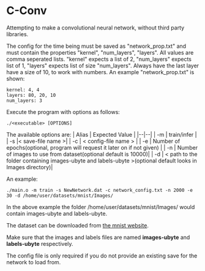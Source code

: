 
# C-Conv
Attempting to make a convolutional neural network, without third party libraries. 

The config for the time being must be saved as "network_prop.txt" and must contain the properties "kernel", "num_layers", "layers". All values are comma seperated lists. "kernel" expects a list of 2, "num_layers" expects list of 1, "layers" expects list of size "num_layers". Always have the last layer have a size of 10, to work with numbers.
An example "network_prop.txt" is shown:
```
kernel: 4, 4
layers: 80, 20, 10
num_layers: 3
```
Execute the program with options as follows:
```
./<executable> [OPTIONS]
```
The available options are:
| Alias | Expected Value |
|--|--|
| -m | train/infer |
| -s |\< save-file name \>|
| -c | \< config-file name \> |
| -e | Number of epochs(optional, program will request it later on if not given) |
| -n | Number of images to use from dataset(optional default is 10000)|
| -d | \< path to the folder containing images-ubyte and labels-ubyte \>(optional default looks in Images directory)|

An example:
```
./main.o -m train -s NewNetwork.dat -c network_config.txt -n 2000 -e 30 -d /home/user/datasets/mnist/Images/
```
In the above example the folder /home/user/datasets/mnist/Images/ would contain images-ubyte and labels-ubyte.

The dataset can be downloaded from [the mnist website](http://yann.lecun.com/exdb/mnist/).

Make sure that the images and labels files are named **images-ubyte** and **labels-ubyte** respectively.

The config file is only required if you do not provide an existing save for the network to load from.
